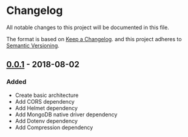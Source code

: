 # Changelog
All notable changes to this project will be documented in this file.

The format is based on [Keep a Changelog](https://keepachangelog.com/en/1.0.0/).
and this project adheres to [Semantic Versioning](https://semver.org/spec/v2.0.0.html).

## [0.0.1](https://github.com/kosicki123/ra-backend-test/tags/0.0.1) - 2018-08-02

### Added

- Create basic architecture
- Add CORS dependency
- Add Helmet dependency
- Add MongoDB native driver dependency
- Add Dotenv dependency
- Add Compression dependency


